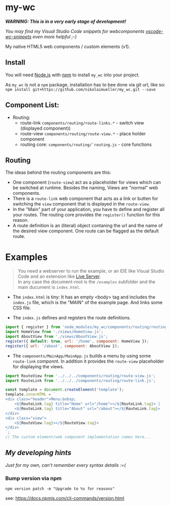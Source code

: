 # my-wc

*__WARNING: This is in a very early stage of development!__*

*You may find my Visual Studio Code snippets for webcomponents [vscode-wc-snippets](https://github.com/nikolaimueller/vscode-wc-snippets) even more helpful ;-)*

My native HTML5 web components / custom elements (v1).


## Install

You will need [Node.js](https://nodejs.org) with [npm](https://www.npmjs.com/) to install ``my_wc`` into your project.

As ``my_wc`` is not a ``npm`` package, installation has to bee done via git url, like so:  
``npm install git+https://github.com/nikolaimueller/my_wc.git --save``

## Component List:

* Routing:
    + route-link ``components/routing/route-links.*`` - switch view (displayed component))
    + route-view ``components/routing/route-view.*`` - place holder component
    + routing core: ``components/routing/`routing.js`` - core functions


## Routing

The ideas behind the routing components are this:
* One component (``route-view``) act as a placeholder for views which can be switched at runtime. Besides the naming, Views are "normal" web components.
* There is a ``route-link`` web component that acts as a link or butten for switching the ``view`` component that is displayed in the ``route-view``.
* In the "Main" part of your application, you have to define and register all your routes. The routing core provides the ``register()`` function for this reason.
* A route definition is an (literal) object contaning the url and the name of the desired view component. One route can be flagged as the default route.


# Examples

> You need a webserver to run the example, or an IDE like Visual Studio Code and an extension like [Live Server](https://marketplace.visualstudio.com/items?itemName=ritwickdey.LiveServer).  
In any case the document-root is the ``/examples`` subfolder and the main ducument is ``index.html``.

* The ``index.html`` is tiny: It has an empty \<body\> tag and includes the ``index.js`` file, which is the "MAIN" of the example page. And links some 
CSS file.

* The ``index.js`` defines and registers the route definitions.
```javascript
import { register } from 'node_modules/my_wc/components/routing/routing.js';
import HomeView from './views/HomeView.js';
import AboutView from './views/AboutView.js';
register({ default: true, url: '/home', component: HomeView });
register({ url: '/about', component: AboutView });
```

* The ``components/MainApp/MainApp.js`` builds a menu by using some ``route-link`` componnt. In addition it provides the ``route-view`` placeholder for displaying the views.
```javascript
import RouteView from '../../../components/routing/route-view.js';
import RouteLink from '../../../components/routing/route-link.js';

const template = document.createElement('template');
template.innerHTML = `
<div class="header">Menu:&nbsp;
    <${RouteLink.tag} title="Home" url="/home"></${RouteLink.tag}> | 
    <${RouteLink.tag} title="About" url="/about"></${RouteLink.tag}>
</div>
<div class="view">
    <${RouteView.tag}></${RouteView.tag}>
</div>
`;
// The custom element/web component implementation comes here...
```


## *My developing hints*

*Just for my own, can't remember every syntax details :=(*

### Bump version via npm

``npm version patch -m "Upgrade to %s for reasons"``

 see:  https://docs.npmjs.com/cli-commands/version.html

